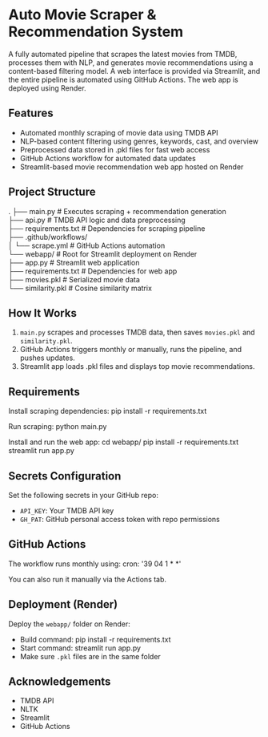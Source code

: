 # Auto Movie Scraper & Recommendation System

A fully automated pipeline that scrapes the latest movies from TMDB, processes them with NLP, and generates movie recommendations using a content-based filtering model. A web interface is provided via Streamlit, and the entire pipeline is automated using GitHub Actions. The web app is deployed using Render.

## Features

- Automated monthly scraping of movie data using TMDB API
- NLP-based content filtering using genres, keywords, cast, and overview
- Preprocessed data stored in .pkl files for fast web access
- GitHub Actions workflow for automated data updates
- Streamlit-based movie recommendation web app hosted on Render

## Project Structure

.
├── main.py                  # Executes scraping + recommendation generation  
├── api.py                   # TMDB API logic and data preprocessing  
├── requirements.txt         # Dependencies for scraping pipeline  
├── .github/workflows/  
│   └── scrape.yml           # GitHub Actions automation  
└── webapp/                  # Root for Streamlit deployment on Render  
    ├── app.py               # Streamlit web application  
    ├── requirements.txt     # Dependencies for web app  
    ├── movies.pkl           # Serialized movie data  
    └── similarity.pkl       # Cosine similarity matrix  

## How It Works

1. `main.py` scrapes and processes TMDB data, then saves `movies.pkl` and `similarity.pkl`.
2. GitHub Actions triggers monthly or manually, runs the pipeline, and pushes updates.
3. Streamlit app loads .pkl files and displays top movie recommendations.

## Requirements

Install scraping dependencies:
pip install -r requirements.txt

Run scraping:
python main.py

Install and run the web app:
cd webapp/
pip install -r requirements.txt
streamlit run app.py

## Secrets Configuration

Set the following secrets in your GitHub repo:

- `API_KEY`: Your TMDB API key  
- `GH_PAT`: GitHub personal access token with repo permissions  

## GitHub Actions

The workflow runs monthly using:
cron: '39 04 1 * *'

You can also run it manually via the Actions tab.

## Deployment (Render)

Deploy the `webapp/` folder on Render:
- Build command: pip install -r requirements.txt
- Start command: streamlit run app.py
- Make sure `.pkl` files are in the same folder

## Acknowledgements

- TMDB API
- NLTK
- Streamlit
- GitHub Actions
